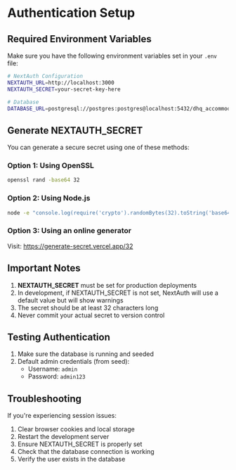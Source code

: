 # Authentication Setup

## Required Environment Variables

Make sure you have the following environment variables set in your `.env` file:

```bash
# NextAuth Configuration
NEXTAUTH_URL=http://localhost:3000
NEXTAUTH_SECRET=your-secret-key-here

# Database
DATABASE_URL=postgresql://postgres:postgres@localhost:5432/dhq_accommodation?schema=public
```

## Generate NEXTAUTH_SECRET

You can generate a secure secret using one of these methods:

### Option 1: Using OpenSSL
```bash
openssl rand -base64 32
```

### Option 2: Using Node.js
```bash
node -e "console.log(require('crypto').randomBytes(32).toString('base64'))"
```

### Option 3: Using an online generator
Visit: https://generate-secret.vercel.app/32

## Important Notes

1. **NEXTAUTH_SECRET** must be set for production deployments
2. In development, if NEXTAUTH_SECRET is not set, NextAuth will use a default value but will show warnings
3. The secret should be at least 32 characters long
4. Never commit your actual secret to version control

## Testing Authentication

1. Make sure the database is running and seeded
2. Default admin credentials (from seed):
   - Username: `admin`
   - Password: `admin123`

## Troubleshooting

If you're experiencing session issues:

1. Clear browser cookies and local storage
2. Restart the development server
3. Ensure NEXTAUTH_SECRET is properly set
4. Check that the database connection is working
5. Verify the user exists in the database